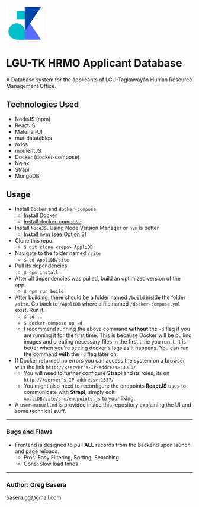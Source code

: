 ![AppliDB Logo](./site/public/tK-small.png "AppliDB Logo")

# LGU-TK HRMO Applicant Database

A Database system for the applicants of LGU-Tagkawayan Human Resource Management Office.

## Technologies Used

- NodeJS (npm)
- ReactJS
- Material-UI
- mui-datatables
- axios
- momentJS
- Docker (docker-compose)
- Nginx
- Strapi
- MongoDB

## Usage

- Install `Docker` and `docker-compose`
  - [Install Docker](https://www.digitalocean.com/community/tutorials/how-to-install-and-use-docker-on-ubuntu-20-04)
  - [Install docker-compose](https://www.digitalocean.com/community/tutorials/how-to-install-and-use-docker-compose-on-ubuntu-20-04)
- Install `NodeJS`. Using Node Version Manager or `nvm` is better
  - [Install nvm (see Option 3)](https://www.digitalocean.com/community/tutorials/how-to-install-node-js-on-ubuntu-20-04)
- Clone this repo.
  - `$ git clone <repo> AppliDB`
- Navigate to the folder named `/site`
  - `$ cd AppliDB/site`
- Pull its dependencies
  - `$ npm install`
- After all dependencies was pulled, build an optimized version of the app.
  - `$ npm run build`
- After building, there should be a folder named `/build` inside the folder `/site`. Go back to `/AppliDB` where a file named `/docker-compose.yml` exist. Run it.
  - `$ cd ..`
  - `$ docker-compose up -d`
  - I recommend running the above command **without** the `-d` flag if you are running it for the first time. This is because Docker will be pulling images and creating necessary files in the first time you run it. It is better when you're seeing docker's logs as it happens. You can run the command **with** the `-d` flag later on.
- If Docker returned no errors you can access the system on a browser with the link `http://<server's-IP-address>:3080/`
  - You will need to further configure **Strapi** and its roles, its on `http://<server's-IP-address>:1337/`
  - You might also need to reconfigure the endpoints **ReactJS** uses to communicate with **Strapi**, simply edit `AppliDB/site/src/endpoints.js` to your liking.
- A `user-manual.md` is provided inside this repository explaining the UI and some technical stuff.

---

### Bugs and Flaws

- Frontend is designed to pull **ALL** records from the backend upon launch and page reloads.
  - Pros: Easy Filtering, Sorting, Searching
  - Cons: Slow load times

---

### Author: Greg Basera

basera.gg@gmail.com
